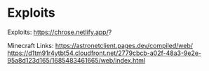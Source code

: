 # Exploits
Exploits:
https://chrose.netlify.app/?


Minecraft Links: https://astronetclient.pages.dev/compiled/web/  https://d1tm91r4ytbt54.cloudfront.net/2779cbcb-a02f-48a3-9e2e-95a8d123d165/1685483461665/web/index.html

